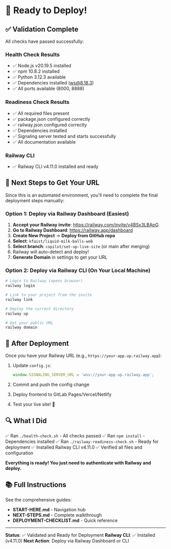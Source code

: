 # 🎉 Ready to Deploy!

## ✅ Validation Complete

All checks have passed successfully:

### Health Check Results
- ✅ Node.js v20.19.5 installed
- ✅ npm 10.8.2 installed
- ✅ Python 3.12.3 available
- ✅ Dependencies installed (ws@8.18.3)
- ✅ All ports available (8000, 8888)

### Readiness Check Results
- ✅ All required files present
- ✅ package.json configured correctly
- ✅ railway.json configured correctly
- ✅ Dependencies installed
- ✅ Signaling server tested and starts successfully
- ✅ All documentation available

### Railway CLI
- ✅ Railway CLI v4.11.0 installed and ready

## 🚀 Next Steps to Get Your URL

Since this is an automated environment, you'll need to complete the final deployment steps manually:

### Option 1: Deploy via Railway Dashboard (Easiest)

1. **Accept your Railway invite**: https://railway.com/invite/v4BSx3LBApG
2. **Go to Railway Dashboard**: https://railway.app/dashboard
3. **Create New Project** → **Deploy from GitHub repo**
4. **Select**: `kfaist/liquid-milk-balls-web`
5. **Select branch**: `copilot/set-up-live-site` (or main after merging)
6. Railway will auto-detect and deploy!
7. **Generate Domain** in settings to get your URL

### Option 2: Deploy via Railway CLI (On Your Local Machine)

```bash
# Login to Railway (opens browser)
railway login

# Link to your project from the invite
railway link

# Deploy the current directory
railway up

# Get your public URL
railway domain
```

## 📝 After Deployment

Once you have your Railway URL (e.g., `https://your-app.up.railway.app`):

1. Update `config.js`:
   ```javascript
   window.SIGNALING_SERVER_URL = 'wss://your-app.up.railway.app';
   ```

2. Commit and push the config change

3. Deploy frontend to GitLab Pages/Vercel/Netlify

4. Test your live site! 🎉

## 🔍 What I Did

✅ Ran `./health-check.sh` - All checks passed
✅ Ran `npm install` - Dependencies installed
✅ Ran `./railway-readiness-check.sh` - Ready for deployment
✅ Installed Railway CLI v4.11.0
✅ Verified all files and configuration

**Everything is ready! You just need to authenticate with Railway and deploy.**

## 📚 Full Instructions

See the comprehensive guides:
- **START-HERE.md** - Navigation hub
- **NEXT-STEPS.md** - Complete walkthrough
- **DEPLOYMENT-CHECKLIST.md** - Quick reference

---

**Status**: ✅ Validated and Ready for Deployment
**Railway CLI**: ✅ Installed (v4.11.0)
**Next Action**: Deploy via Railway Dashboard or CLI
